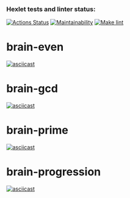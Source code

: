 ### Hexlet tests and linter status:
[![Actions Status](https://github.com/itsdorosh/frontend-project-lvl1/workflows/hexlet-check/badge.svg)](https://github.com/itsdorosh/frontend-project-lvl1/actions)
[![Maintainability](https://api.codeclimate.com/v1/badges/02d2b20fc59782184e13/maintainability)](https://codeclimate.com/github/itsdorosh/frontend-project-lvl1/maintainability)
[![Make lint](https://github.com/itsdorosh/frontend-project-lvl1/workflows/make-lint/badge.svg)](https://github.com/itsdorosh/frontend-project-lvl1/actions)

# brain-even
[![asciicast](https://asciinema.org/a/l83WpIgTmauRPrYwOwqi06Ema.svg)](https://asciinema.org/a/l83WpIgTmauRPrYwOwqi06Ema)

# brain-gcd
[![asciicast](https://asciinema.org/a/M2f84go7mcHvCf9e9h01UKFnW.svg)](https://asciinema.org/a/M2f84go7mcHvCf9e9h01UKFnW)

# brain-prime
[![asciicast](https://asciinema.org/a/ammpRSZMSKZsXN57GLFQ4Nfnw.svg)](https://asciinema.org/a/ammpRSZMSKZsXN57GLFQ4Nfnw)

# brain-progression
[![asciicast](https://asciinema.org/a/zdxkAG569lszYrB4sUY9Dtprd.svg)](https://asciinema.org/a/zdxkAG569lszYrB4sUY9Dtprd)
